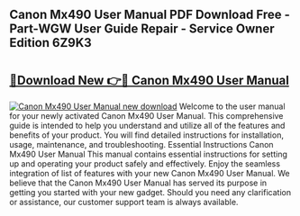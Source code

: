 ## Canon Mx490 User Manual PDF Download Free - Part-WGW User Guide Repair - Service Owner Edition 6Z9K3

# <h2><a href="http://bc29871.oget.top/?id=Canon+Mx490+User+Manual">🔗Download New 👉🔴 Canon Mx490 User Manual</a></h2>

[![Canon Mx490 User Manual new download](https://i.imgur.com/5g1atiW.png)](http://bc29871.oget.top/?id=Canon+Mx490+User+Manual)
Welcome to the user manual for your newly activated Canon Mx490 User Manual. This comprehensive guide is intended to help you understand and utilize all of the features and benefits of your product. You will find detailed instructions for installation, usage, maintenance, and troubleshooting. Essential Instructions Canon Mx490 User Manual This manual contains essential instructions for setting up and operating your product safely and effectively. Enjoy the seamless integration of list of features with your new Canon Mx490 User Manual. We believe that the Canon Mx490 User Manual has served its purpose in getting you started with your new gadget. Should you need any clarification or assistance, our customer support team is always available.
